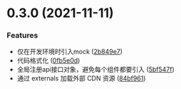 # 0.3.0 (2021-11-11)


### Features

* 仅在开发环境时引入mock ([2b849e7](http://121.196.209.126:9980/husiyuan/vue-standard-demo/commits/2b849e7606e254d28b0a2bf2e4d1ddc0696df8ec))
* 代码格式化 ([0fb5e0d](http://121.196.209.126:9980/husiyuan/vue-standard-demo/commits/0fb5e0d64e323b5204eb1736513c62980515ea4a))
* 全局注册api接口对象，避免每个组件都要引入 ([5bf547f](http://121.196.209.126:9980/husiyuan/vue-standard-demo/commits/5bf547fc56d2b1c04437231400a14bb40eceacc8))
* 通过 externals 加载外部 CDN 资源 ([84bf961](http://121.196.209.126:9980/husiyuan/vue-standard-demo/commits/84bf9618a50c001b4a6c5f6ec44e2cbe58091e79))



